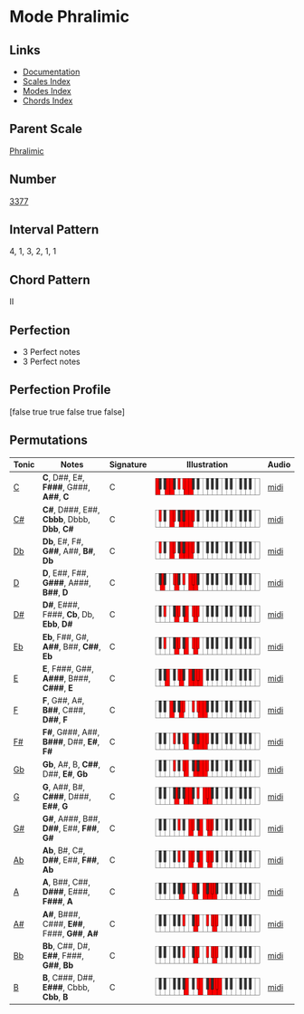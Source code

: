 # Mode Phralimic

## Links

- [Documentation](README.md)
- [Scales Index](Scales.md)
- [Modes Index](Modes.md)
- [Chords Index](Chords.md)

## Parent Scale

[Phralimic](ScalePhralimic.md)

## Number

[3377](https://ianring.com/musictheory/scales/3377)

## Interval Pattern

4, 1, 3, 2, 1, 1

## Chord Pattern

II

## Perfection

- 3 Perfect notes
- 3 Perfect notes

## Perfection Profile

[false true true false true false]

## Permutations

| Tonic | Notes | Signature | Illustration | Audio |
|-------|-------|-----------|--------------|-------|
| [C](ModeCNaturalPhralimic.md) | **C**, D##, E#, **F###**, G###, **A##**, **C** | C | ![CNaturalPhralimic](ModeCNaturalPhralimic.png) | [midi](https://github.com/edipermadi/music/blob/main/docs/ModeCNaturalPhralimic.mid?raw=true) |
| [C#](ModeCSharpPhralimic.md) | **C#**, D###, E##, **Cbbb**, Dbbb, **Dbb**, **C#** | C | ![CSharpPhralimic](ModeCSharpPhralimic.png) | [midi](https://github.com/edipermadi/music/blob/main/docs/ModeCSharpPhralimic.mid?raw=true) |
| [Db](ModeDFlatPhralimic.md) | **Db**, E#, F#, **G##**, A##, **B#**, **Db** | C | ![DFlatPhralimic](ModeDFlatPhralimic.png) | [midi](https://github.com/edipermadi/music/blob/main/docs/ModeDFlatPhralimic.mid?raw=true) |
| [D](ModeDNaturalPhralimic.md) | **D**, E##, F##, **G###**, A###, **B##**, **D** | C | ![DNaturalPhralimic](ModeDNaturalPhralimic.png) | [midi](https://github.com/edipermadi/music/blob/main/docs/ModeDNaturalPhralimic.mid?raw=true) |
| [D#](ModeDSharpPhralimic.md) | **D#**, E###, F###, **Cb**, Db, **Ebb**, **D#** | C | ![DSharpPhralimic](ModeDSharpPhralimic.png) | [midi](https://github.com/edipermadi/music/blob/main/docs/ModeDSharpPhralimic.mid?raw=true) |
| [Eb](ModeEFlatPhralimic.md) | **Eb**, F##, G#, **A##**, B##, **C##**, **Eb** | C | ![EFlatPhralimic](ModeEFlatPhralimic.png) | [midi](https://github.com/edipermadi/music/blob/main/docs/ModeEFlatPhralimic.mid?raw=true) |
| [E](ModeENaturalPhralimic.md) | **E**, F###, G##, **A###**, B###, **C###**, **E** | C | ![ENaturalPhralimic](ModeENaturalPhralimic.png) | [midi](https://github.com/edipermadi/music/blob/main/docs/ModeENaturalPhralimic.mid?raw=true) |
| [F](ModeFNaturalPhralimic.md) | **F**, G##, A#, **B##**, C###, **D##**, **F** | C | ![FNaturalPhralimic](ModeFNaturalPhralimic.png) | [midi](https://github.com/edipermadi/music/blob/main/docs/ModeFNaturalPhralimic.mid?raw=true) |
| [F#](ModeFSharpPhralimic.md) | **F#**, G###, A##, **B###**, D##, **E#**, **F#** | C | ![FSharpPhralimic](ModeFSharpPhralimic.png) | [midi](https://github.com/edipermadi/music/blob/main/docs/ModeFSharpPhralimic.mid?raw=true) |
| [Gb](ModeGFlatPhralimic.md) | **Gb**, A#, B, **C##**, D##, **E#**, **Gb** | C | ![GFlatPhralimic](ModeGFlatPhralimic.png) | [midi](https://github.com/edipermadi/music/blob/main/docs/ModeGFlatPhralimic.mid?raw=true) |
| [G](ModeGNaturalPhralimic.md) | **G**, A##, B#, **C###**, D###, **E##**, **G** | C | ![GNaturalPhralimic](ModeGNaturalPhralimic.png) | [midi](https://github.com/edipermadi/music/blob/main/docs/ModeGNaturalPhralimic.mid?raw=true) |
| [G#](ModeGSharpPhralimic.md) | **G#**, A###, B##, **D##**, E##, **F##**, **G#** | C | ![GSharpPhralimic](ModeGSharpPhralimic.png) | [midi](https://github.com/edipermadi/music/blob/main/docs/ModeGSharpPhralimic.mid?raw=true) |
| [Ab](ModeAFlatPhralimic.md) | **Ab**, B#, C#, **D##**, E##, **F##**, **Ab** | C | ![AFlatPhralimic](ModeAFlatPhralimic.png) | [midi](https://github.com/edipermadi/music/blob/main/docs/ModeAFlatPhralimic.mid?raw=true) |
| [A](ModeANaturalPhralimic.md) | **A**, B##, C##, **D###**, E###, **F###**, **A** | C | ![ANaturalPhralimic](ModeANaturalPhralimic.png) | [midi](https://github.com/edipermadi/music/blob/main/docs/ModeANaturalPhralimic.mid?raw=true) |
| [A#](ModeASharpPhralimic.md) | **A#**, B###, C###, **E##**, F###, **G##**, **A#** | C | ![ASharpPhralimic](ModeASharpPhralimic.png) | [midi](https://github.com/edipermadi/music/blob/main/docs/ModeASharpPhralimic.mid?raw=true) |
| [Bb](ModeBFlatPhralimic.md) | **Bb**, C##, D#, **E##**, F###, **G##**, **Bb** | C | ![BFlatPhralimic](ModeBFlatPhralimic.png) | [midi](https://github.com/edipermadi/music/blob/main/docs/ModeBFlatPhralimic.mid?raw=true) |
| [B](ModeBNaturalPhralimic.md) | **B**, C###, D##, **E###**, Cbbb, **Cbb**, **B** | C | ![BNaturalPhralimic](ModeBNaturalPhralimic.png) | [midi](https://github.com/edipermadi/music/blob/main/docs/ModeBNaturalPhralimic.mid?raw=true) |
